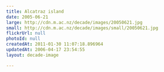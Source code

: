```yaml
---
title: Alcatraz island
date: 2005-06-21
large: http://cdn.m.ac.nz/decade/images/20050621.jpg
small: http://cdn.m.ac.nz/decade/images/small/20050621.jpg
flickrUrl: null
photoId: null
createdAt: 2011-01-30 11:07:18.896964
updatedAt: 2006-04-17 23:54:55
layout: decade-image

---
```


